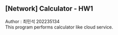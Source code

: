 ## [Network] Calculator - HW1
Author : 최민석 202235134   
This program performs calculator like cloud service.
